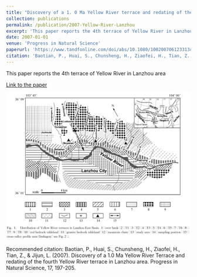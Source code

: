 ```yaml
---
title: "Discovery of a 1. 0 Ma Yellow River terrace and redating of the fourth Yellow River terrace in Lanzhou area"
collection: publications
permalink: /publication/2007-Yellow-River-Lanzhou
excerpt: 'This paper reports the 4th terrace of Yellow River in Lanzhou area'
date: 2007-01-01
venue: 'Progress in Natural Science'
paperurl: 'https://www.tandfonline.com/doi/abs/10.1080/10020070612331343246'
citation: 'Baotian, P., Huai, S., Chunsheng, H., Ziaofei, H., Tian, Z., &amp; Jijun, L. (2007). Discovery of a 1.0 Ma Yellow River Terrace and redating of the fourth Yellow River terrace in Lanzhou area. Progress in Natural Science, 17, 197-205.'
---
```

This paper reports the 4th terrace of Yellow River in Lanzhou area

[Link to the paper](https://www.tandfonline.com/doi/abs/10.1080/10020070612331343246)

![image](../images/papers/2007-Yellow-River-Lanzhou.png)

Recommended citation: Baotian, P., Huai, S., Chunsheng, H., Ziaofei, H., Tian, Z., & Jijun, L. (2007). Discovery of a 1.0 Ma Yellow River Terrace and redating of the fourth Yellow River terrace in Lanzhou area. Progress in Natural Science, 17, 197-205.